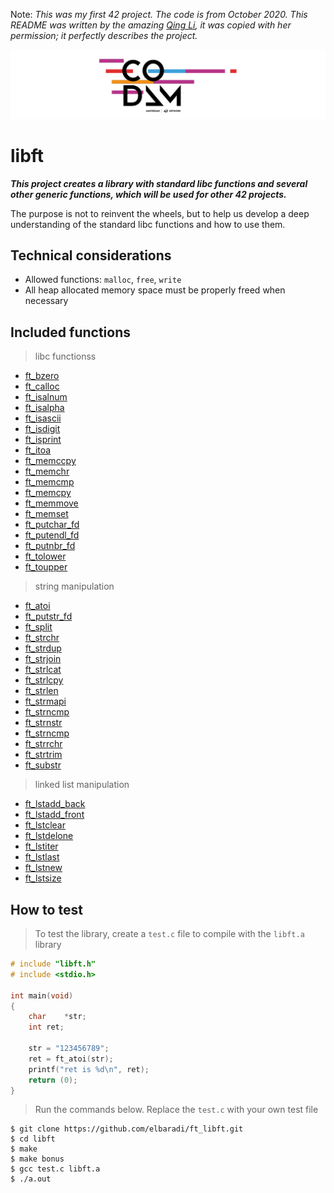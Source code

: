 Note: _This was my first 42 project. The code is from October 2020. This README was written by the amazing [Qing Li](https://github.com/qingqingqingli), it was copied with her permission; it perfectly describes the project._

[![Logo](https://github.com/qingqingqingli/readme_images/blob/master/codam_logo_1.png)](https://github.com/qingqingqingli/libft)

# libft
***This project creates a library with standard libc functions and several other generic functions, which will be used for other 42 projects.***

The purpose is not to reinvent the wheels, but to help us develop a deep understanding of the standard libc functions and how to use them. 

## Technical considerations

- Allowed functions: ```malloc```, ```free```, ```write```
- All heap allocated memory space must be properly freed when necessary

## Included functions

> libc functionss
* [ft_bzero](https://github.com/elbaradi/ft_libft/blob/main/srcs/ft_bzero.c)
* [ft_calloc](https://github.com/elbaradi/ft_libft/blob/main/srcs/ft_calloc.c)
* [ft_isalnum](https://github.com/elbaradi/ft_libft/blob/main/srcs/ft_isalnum.c)
* [ft_isalpha](https://github.com/elbaradi/ft_libft/blob/main/srcs/ft_isalpha.c)
* [ft_isascii](https://github.com/elbaradi/ft_libft/blob/main/srcs/ft_isascii.c)
* [ft_isdigit](https://github.com/elbaradi/ft_libft/blob/main/srcs/ft_isdigit.c)
* [ft_isprint](https://github.com/elbaradi/ft_libft/blob/main/srcs/ft_isprint.c)
* [ft_itoa](https://github.com/elbaradi/ft_libft/blob/main/srcs/ft_itoa.c)
* [ft_memccpy](https://github.com/elbaradi/ft_libft/blob/main/srcs/ft_memccpy.c)
* [ft_memchr](https://github.com/elbaradi/ft_libft/blob/main/srcs/ft_memchr.c)
* [ft_memcmp](https://github.com/elbaradi/ft_libft/blob/main/srcs/ft_memcmp.c)
* [ft_memcpy](https://github.com/elbaradi/ft_libft/blob/main/srcs/ft_memcpy.c)
* [ft_memmove](https://github.com/elbaradi/ft_libft/blob/main/srcs/ft_memmove.c)
* [ft_memset](https://github.com/elbaradi/ft_libft/blob/main/srcs/ft_memset.c)
* [ft_putchar_fd](https://github.com/elbaradi/ft_libft/blob/main/srcs/ft_putchar_fd.c)
* [ft_putendl_fd](https://github.com/elbaradi/ft_libft/blob/main/srcs/ft_putendl_fd.c)
* [ft_putnbr_fd](https://github.com/elbaradi/ft_libft/blob/main/srcs/ft_putnbr_fd.c)
* [ft_tolower](https://github.com/elbaradi/ft_libft/blob/main/srcs/ft_tolower.c)
* [ft_toupper](https://github.com/elbaradi/ft_libft/blob/main/srcs/ft_substr.c)

> string manipulation
* [ft_atoi](https://github.com/elbaradi/ft_libft/blob/main/srcs/ft_atoi.c)
* [ft_putstr_fd](https://github.com/elbaradi/ft_libft/blob/main/srcs/ft_putstr_fd.c)
* [ft_split](https://github.com/elbaradi/ft_libft/blob/main/srcs/ft_split.c)
* [ft_strchr](https://github.com/elbaradi/ft_libft/blob/main/srcs/ft_strchr.c)
* [ft_strdup](https://github.com/elbaradi/ft_libft/blob/main/srcs/ft_strdup.c)
* [ft_strjoin](https://github.com/elbaradi/ft_libft/blob/main/srcs/ft_strjoin.c)
* [ft_strlcat](https://github.com/elbaradi/ft_libft/blob/main/srcs/ft_strlcat.c)
* [ft_strlcpy](https://github.com/elbaradi/ft_libft/blob/main/srcs/ft_strlcpy.c)
* [ft_strlen](https://github.com/elbaradi/ft_libft/blob/main/srcs/ft_strlen.c)
* [ft_strmapi](https://github.com/elbaradi/ft_libft/blob/main/srcs/ft_strmapi.c)
* [ft_strncmp](https://github.com/elbaradi/ft_libft/blob/main/srcs/ft_strncmp.c)
* [ft_strnstr](https://github.com/elbaradi/ft_libft/blob/main/srcs/ft_strnstr.c)
* [ft_strncmp](https://github.com/elbaradi/ft_libft/blob/main/srcs/ft_strncmp.c)
* [ft_strrchr](https://github.com/elbaradi/ft_libft/blob/main/srcs/ft_strrchr.c)
* [ft_strtrim](https://github.com/elbaradi/ft_libft/blob/main/srcs/ft_strtrim.c)
* [ft_substr](https://github.com/elbaradi/ft_libft/blob/main/srcs/ft_substr.c)

> linked list manipulation
* [ft_lstadd_back](https://github.com/elbaradi/ft_libft/blob/main/srcs/ft_lstadd_back_bonus.c)
* [ft_lstadd_front](https://github.com/elbaradi/ft_libft/blob/main/srcs/ft_lstadd_front_bonus.c)
* [ft_lstclear](https://github.com/elbaradi/ft_libft/blob/main/srcs/ft_lstclear_bonus.c)
* [ft_lstdelone](https://github.com/elbaradi/ft_libft/blob/main/srcs/ft_lstdelone_bonus.c)
* [ft_lstiter](https://github.com/elbaradi/ft_libft/blob/main/srcs/ft_lstiter_bonus.c)
* [ft_lstlast](https://github.com/elbaradi/ft_libft/blob/main/srcs/ft_lstlast_bonus.c)
* [ft_lstnew](https://github.com/elbaradi/ft_libft/blob/main/srcs/ft_lstnew_bonus.c)
* [ft_lstsize](https://github.com/elbaradi/ft_libft/blob/main/srcs/ft_lstsize_bonus.c)

## How to test

> To test the library, create a ```test.c``` file to compile with the ```libft.a``` library

``` C
# include "libft.h"
# include <stdio.h>

int	main(void)
{
	char	*str;
	int	ret;

	str = "123456789";
	ret = ft_atoi(str);
	printf("ret is %d\n", ret);
	return (0);
}
```

> Run the commands below. Replace the ```test.c``` with your own test file

``` shell
$ git clone https://github.com/elbaradi/ft_libft.git
$ cd libft
$ make
$ make bonus
$ gcc test.c libft.a
$ ./a.out
```
